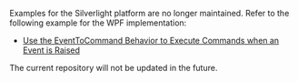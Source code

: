 Examples for the Silverlight platform are no longer maintained. Refer to the following example for the WPF implementation:

* [Use the EventToCommand Behavior to Execute Commands when an Event is Raised](https://github.com/DevExpress-Examples/wpf-mvvm-framework-ui-services-eventtocommand)

The current repository will not be updated in the future.
